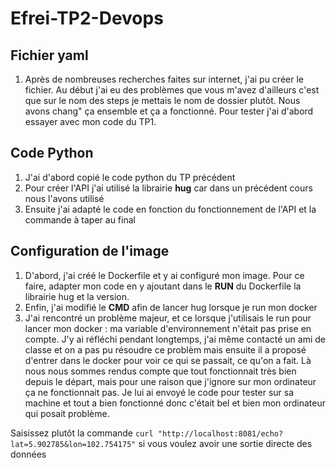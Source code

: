 # Efrei-TP2-Devops

## Fichier yaml
1. Après de nombreuses recherches faites sur internet, j'ai pu créer le fichier. Au début j'ai eu des problèmes que vous m'avez d'ailleurs c'est que sur le nom des steps je mettais le nom de dossier plutôt. Nous avons chang" ça ensemble et ça a fonctionné. Pour tester j'ai d'abord essayer avec mon code du TP1.

## Code Python
1. J'ai d'abord copié le code python du TP précédent
2. Pour créer l'API j'ai utilisé la librairie **hug** car dans un précédent cours nous l'avons utilisé 
3. Ensuite j'ai adapté le code en fonction du fonctionnement de l'API et la commande à taper au final

## Configuration de l'image
1. D'abord, j'ai créé le Dockerfile et y ai configuré mon image. Pour ce faire, adapter mon code en y ajoutant dans le **RUN** du Dockerfile la librairie hug et la version.
2. Enfin, j'ai modifié le **CMD** afin de lancer hug lorsque je run mon docker
3. J'ai rencontré un problème majeur, et ce lorsque j'utilisais le run pour lancer mon docker : ma variable d'environnement n'était pas prise en compte. J'y ai réfléchi pendant longtemps,  j'ai même contacté un ami de classe et on a pas pu résoudre ce problèm mais ensuite il a proposé d'entrer dans le docker pour voir ce qui se passait, ce qu'on a fait. Là nous nous sommes rendus compte que tout fonctionnait très bien depuis le départ, mais pour une raison que j'ignore sur mon ordinateur ça ne fonctionnait pas. Je lui ai envoyé le code pour tester sur sa machine et tout a bien fonctionné donc c'était bel et bien mon ordinateur qui posait problème.


Saisissez plutôt la commande ```curl "http://localhost:8081/echo?lat=5.902785&lon=102.754175"``` si vous voulez avoir une sortie directe des données
